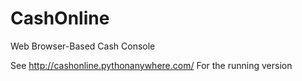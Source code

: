 # CashOnline
Web Browser-Based Cash Console

See http://cashonline.pythonanywhere.com/ For the running version
